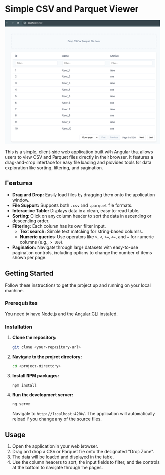 # Simple CSV and Parquet Viewer

![Screenshot](img/screenshot.png)

This is a simple, client-side web application built with Angular that allows users to view CSV and Parquet files directly in their browser. It features a drag-and-drop interface for easy file loading and provides tools for data exploration like sorting, filtering, and pagination.

## Features

- **Drag and Drop:** Easily load files by dragging them onto the application window.
- **File Support:** Supports both `.csv` and `.parquet` file formats.
- **Interactive Table:** Displays data in a clean, easy-to-read table.
- **Sorting:** Click on any column header to sort the data in ascending or descending order.
- **Filtering:** Each column has its own filter input.
  - **Text search:** Simple text matching for string-based columns.
  - **Numeric queries:** Use operators like `>`, `<`, `>=`, `<=`, and `=` for numeric columns (e.g., `> 100`).
- **Pagination:** Navigate through large datasets with easy-to-use pagination controls, including options to change the number of items shown per page.

## Getting Started

Follow these instructions to get the project up and running on your local machine.

### Prerequisites

You need to have [Node.js](https://nodejs.org/) and the [Angular CLI](https://angular.io/cli) installed.

### Installation

1.  **Clone the repository:**

    ```bash
    git clone <your-repository-url>
    ```

2.  **Navigate to the project directory:**

    ```bash
    cd <project-directory>
    ```

3.  **Install NPM packages:**

    ```bash
    npm install
    ```

4.  **Run the development server:**
    ```bash
    ng serve
    ```
    Navigate to `http://localhost:4200/`. The application will automatically reload if you change any of the source files.

## Usage

1.  Open the application in your web browser.
2.  Drag and drop a CSV or Parquet file onto the designated "Drop Zone".
3.  The data will be loaded and displayed in the table.
4.  Use the column headers to sort, the input fields to filter, and the controls at the bottom to navigate through the pages.
